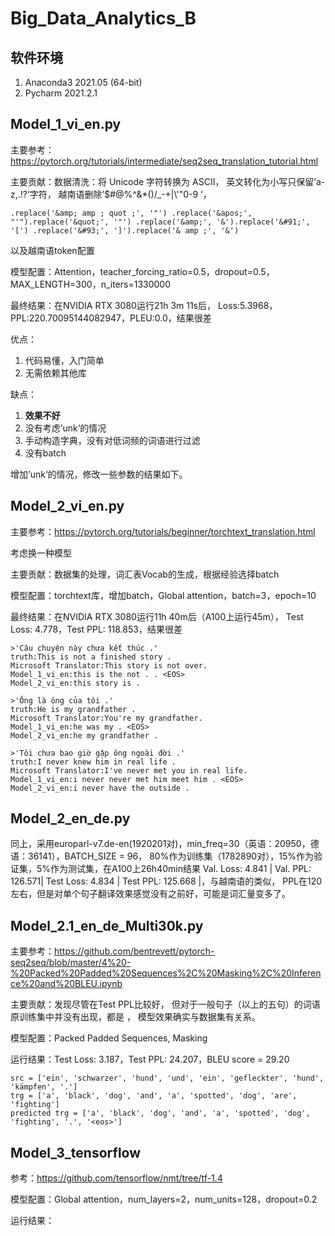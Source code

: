 # Big_Data_Analytics_B

## 软件环境

1. Anaconda3 2021.05 (64-bit)
2. Pycharm 2021.2.1

## Model_1_vi_en.py

主要参考：https://pytorch.org/tutorials/intermediate/seq2seq_translation_tutorial.html

主要贡献：数据清洗：将 Unicode 字符转换为 ASCII，
英文转化为小写只保留’a-z,.!?‘字符，
越南语删除’$#@%^&*()/_\-+|\\'\"0-9 ‘，

`.replace('&amp; amp ; quot ;', '"')
.replace('&apos;', "'").replace('&quot;', '"')
.replace('&amp;', '&').replace('&#91;', '[')
.replace('&#93;', ']').replace('& amp ;', '&')`

以及越南语token配置

模型配置：Attention，teacher_forcing_ratio=0.5，dropout=0.5，
MAX_LENGTH=300，n_iters=1330000

最终结果：在NVIDIA RTX 3080运行21h 3m 11s后，
Loss:5.3968，PPL:220.70095144082947，PLEU:0.0，结果很差

优点：
1. 代码易懂，入门简单
2. 无需依赖其他库

缺点：
1. **效果不好**
2. 没有考虑’unk‘的情况
3. 手动构造字典，没有对低词频的词语进行过滤
4. 没有batch

增加’unk‘的情况，修改一些参数的结果如下。


## Model_2_vi_en.py

主要参考：https://pytorch.org/tutorials/beginner/torchtext_translation.html

考虑换一种模型

主要贡献：数据集的处理，词汇表Vocab的生成，根据经验选择batch

模型配置：torchtext库，增加batch，Global attention，batch=3，epoch=10

最终结果：在NVIDIA RTX 3080运行11h 40m后（A100上运行45m），
Test Loss: 4.778，Test PPL: 118.853，结果很差

```
>'Câu chuyện này chưa kết thúc .' 
truth:This is not a finished story .
Microsoft Translator:This story is not over.
Model_1_vi_en:this is the not . . <EOS> 
Model_2_vi_en:this story is .

>'Ông là ông của tôi .'
truth:He is my grandfather .
Microsoft Translator:You're my grandfather.
Model_1_vi_en:he was my . <EOS>
Model_2_vi_en:he my grandfather .

>'Tôi chưa bao giờ gặp ông ngoài đời .'
truth:I never knew him in real life .
Microsoft Translator:I've never met you in real life.
Model_1_vi_en:i never never met him meet him . <EOS>
Model_2_vi_en:i never have the outside .
```

[comment]: <> (>'Ông qua đời , bị lịch sử quật ngã .')

[comment]: <> (truth:He died broken by history .)

[comment]: <> (Microsoft Translator:He died, destroyed by history.)

[comment]: <> (Model_1_vi_en:he was through history , history . <EOS>)

[comment]: <> (Model_2_vi_en:and he was the . .)

## Model_2_en_de.py

同上，采用europarl-v7.de-en(1920201对)，min_freq=30（英语：20950，德语：36141），BATCH_SIZE = 96，
80%作为训练集（1782890对），15%作为验证集，5%作为测试集，在A100上26h40min结果
Val. Loss: 4.841 |  Val. PPL: 126.571| Test Loss: 4.834 | Test PPL: 125.668 |，与越南语的类似，
PPL在120左右，但是对单个句子翻译效果感觉没有之前好，可能是词汇量变多了。

## Model_2.1_en_de_Multi30k.py

主要参考：https://github.com/bentrevett/pytorch-seq2seq/blob/master/4%20-%20Packed%20Padded%20Sequences%2C%20Masking%2C%20Inference%20and%20BLEU.ipynb

主要贡献：发现尽管在Test PPL比较好，
但对于一般句子（以上的五句）的词语原训练集中并没有出现，都是<unk> ，
模型效果确实与数据集有关系。

模型配置：Packed Padded Sequences, Masking

运行结果：Test Loss: 3.187，Test PPL:  24.207，BLEU score = 29.20

```
src = ['ein', 'schwarzer', 'hund', 'und', 'ein', 'gefleckter', 'hund', 'kämpfen', '.']
trg = ['a', 'black', 'dog', 'and', 'a', 'spotted', 'dog', 'are', 'fighting']
predicted trg = ['a', 'black', 'dog', 'and', 'a', 'spotted', 'dog', 'fighting', '.', '<eos>']
```

## Model_3_tensorflow

参考：https://github.com/tensorflow/nmt/tree/tf-1.4

模型配置：Global attention，num_layers=2，num_units=128，dropout=0.2

运行结果：

